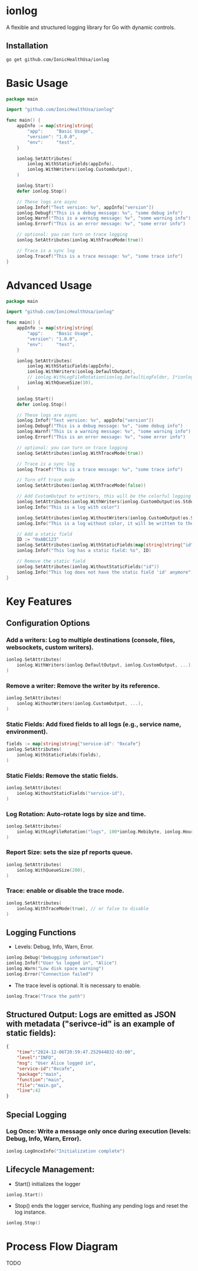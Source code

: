 # ionlog

A flexible and structured logging library for Go with dynamic controls.

## Installation

```bash
go get github.com/IonicHealthUsa/ionlog
```

# Basic Usage
```go
package main

import "github.com/IonicHealthUsa/ionlog"

func main() {
	appInfo := map[string]string{
		"app":     "Basic Usage",
		"version": "1.0.0",
		"env":     "test",
	}

	ionlog.SetAttributes(
		ionlog.WithStaticFields(appInfo),
		ionlog.WithWriters(ionlog.CustomOutput),
	)

	ionlog.Start()
	defer ionlog.Stop()

	// These logs are async
	ionlog.Infof("Test version: %v", appInfo["version"])
	ionlog.Debugf("This is a debug message: %v", "some debug info")
	ionlog.Warnf("This is a warning message: %v", "some warning info")
	ionlog.Errorf("This is an error message: %v", "some error info")

	// optional: you can turn on trace logging
	ionlog.SetAttributes(ionlog.WithTraceMode(true))

	// Trace is a sync log
	ionlog.Tracef("This is a trace message: %v", "some trace info")
}
```

# Advanced Usage
```go
package main

import "github.com/IonicHealthUsa/ionlog"

func main() {
	appInfo := map[string]string{
		"app":     "Basic Usage",
		"version": "1.0.0",
		"env":     "test",
	}

	ionlog.SetAttributes(
		ionlog.WithStaticFields(appInfo),
		ionlog.WithWriters(ionlog.DefaultOutput),
		// ionlog.WithLogFileRotation(ionlog.DefaultLogFolder, 1*ionlog.Mebibyte, ionlog.Daily),
		ionlog.WithQueueSize(10),
	)

	ionlog.Start()
	defer ionlog.Stop()

	// These logs are async
	ionlog.Infof("Test version: %v", appInfo["version"])
	ionlog.Debugf("This is a debug message: %v", "some debug info")
	ionlog.Warnf("This is a warning message: %v", "some warning info")
	ionlog.Errorf("This is an error message: %v", "some error info")

	// optional: you can turn on trace logging
	ionlog.SetAttributes(ionlog.WithTraceMode(true))

	// Trace is a sync log
	ionlog.Tracef("This is a trace message: %v", "some trace info")

	// Turn off trace mode
	ionlog.SetAttributes(ionlog.WithTraceMode(false))

	// Add CustomOutput to wrtiters, this will be the colorful logging in the terminal.
	ionlog.SetAttributes(ionlog.WithWriters(ionlog.CustomOutput(os.Stdout)))
	ionlog.Info("This is a log with color")

	ionlog.SetAttributes(ionlog.WithoutWriters(ionlog.CustomOutput(os.Stdout)))
	ionlog.Info("This is a log without color, it will be written to the default output")

	// Add a static field
	ID := "0xABC123"
	ionlog.SetAttributes(ionlog.WithStaticFields(map[string]string{"id": ID}))
	ionlog.Infof("This log has a static field: %s", ID)

	// Remove the static field
	ionlog.SetAttributes(ionlog.WithoutStaticFields("id"))
	ionlog.Info("This log does not have the static field 'id' anymore")
}
```

# Key Features
## Configuration Options

### Add a writers: Log to multiple destinations (console, files, websockets, custom writers).
```go
ionlog.SetAttributes(
    ionlog.WithWriters(ionlog.DefaultOutput, ionlog.CustomOutput, ...),
)
```

### Remove a writer: Remove the writer by its reference.
```go
ionlog.SetAttributes(
    ionlog.WithoutWriters(ionlog.CustomOutput, ...),
)
```

### Static Fields: Add fixed fields to all logs (e.g., service name, environment).
```go
fields := map[string]string{"service-id": "0xcafe"}
ionlog.SetAttributes(
    ionlog.WithStaticFields(fields),
)
```

### Static Fields: Remove the static fields.
```go
ionlog.SetAttributes(
    ionlog.WithoutStaticFields("service-id"),
)
```

### Log Rotation: Auto-rotate logs by size and time.
```go
ionlog.SetAttributes(
    ionlog.WithLogFileRotation("logs", 100*ionlog.Mebibyte, ionlog.Hourly),
)
```

### Report Size: sets the size pf reports queue.
```go
ionlog.SetAttributes(
    ionlog.WithQueueSize(200),
)
```

### Trace: enable or disable the trace mode.
```go
ionlog.SetAttributes(
    ionlog.WithTraceMode(true), // or false to disable
)
```

## Logging Functions
- Levels: Debug, Info, Warn, Error.
```go
ionlog.Debug("Debugging information")
ionlog.Infof("User %s logged in", "Alice")
ionlog.Warn("Low disk space warning")
ionlog.Error("Connection failed")
```

- The trace level is optional. It is necessary to enable.
```go
ionlog.Trace("Trace the path")
```

## Structured Output: Logs are emitted as JSON with metadata ("serivce-id" is an example of static fields):
```json
{
	"time":"2024-12-06T20:59:47.252944832-03:00",
	"level":"INFO",
	"msg": "User Alice logged in",
	"service-id":"0xcafe",
	"package":"main",
	"function":"main",
	"file":"main.go",
	"line":42
}
```

## Special Logging

### Log Once: Write a message only once during execution (levels: Debug, Info, Warn, Error).
```go
ionlog.LogOnceInfo("Initialization complete")
```

## Lifecycle Management:

- Start() initializes the logger
```go
ionlog.Start()
```

- Stop() ends the logger service, flushing any pending logs and reset the log instance.
```go
ionlog.Stop()
```

# Process Flow Diagram
TODO
<!-- ```mermaid -->
<!---->
<!-- ``` -->
